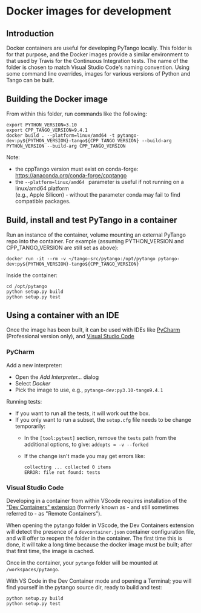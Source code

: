 # Docker images for development

## Introduction

Docker containers are useful for developing PyTango locally.  This folder is for that purpose, and
the Docker images provide a similar environment to that used by Travis for the Continuous Integration
tests.  The name of the folder is chosen to match Visual Studio Code's naming convention.
Using some command line overrides, images for various versions of Python and Tango can be built.

## Building the Docker image

From within this folder, run commands like the following:

```shell script
export PYTHON_VERSION=3.10
export CPP_TANGO_VERSION=9.4.1
docker build . --platform=linux/amd64 -t pytango-dev:py${PYTHON_VERSION}-tango${CPP_TANGO_VERSION} --build-arg PYTHON_VERSION --build-arg CPP_TANGO_VERSION
```

Note: 
- the cppTango version must exist on conda-forge:  https://anaconda.org/conda-forge/cpptango
- the `--platform=linux/amd64 ` parameter is useful if not running on a linux/amd64 platform  
  (e.g., Apple Silicon) - without the parameter conda may fail to find compatible packages.

## Build, install and test PyTango in a container

Run an instance of the container, volume mounting an external PyTango repo into the container.  For example
(assuming PYTHON_VERSION and CPP_TANGO_VERSION are still set as above):

```shell script
docker run -it --rm -v ~/tango-src/pytango:/opt/pytango pytango-dev:py${PYTHON_VERSION}-tango${CPP_TANGO_VERSION}
```

Inside the container:

```shell script
cd /opt/pytango
python setup.py build
python setup.py test
```

## Using a container with an IDE

Once the image has been built, it can be used with IDEs like
[PyCharm](https://www.jetbrains.com/help/pycharm/using-docker-as-a-remote-interpreter.html#config-docker)
(Professional version only), and
[Visual Studio Code](https://code.visualstudio.com/docs/remote/containers)

### PyCharm

Add a new interpreter:

- Open the _Add Interpreter..._ dialog
- Select _Docker_
- Pick the image to use, e.g., `pytango-dev:py3.10-tango9.4.1`

Running tests:

- If you want to run all the tests, it will work out the box.
- If you only want to run a subset, the `setup.cfg` file needs to be change temporarily:
  - In the `[tool:pytest]` section, remove the `tests` path from the additional options, to give:
     `addopts = -v --forked`
  - If the change isn't made you may get errors like:

    ```
    collecting ... collected 0 items
    ERROR: file not found: tests
    ```

### Visual Studio Code

Developing in a container from within VScode requires installation of the 
["Dev Containers" extension](https://marketplace.visualstudio.com/items?itemName=ms-vscode-remote.remote-containers)
(formerly known as - and still sometimes referred to - as "Remote Containers").

When opening the pytango folder in VScode, the Dev Containers extension will detect the presence of a `devcontainer.json` container configuration file, and will offer to reopen the folder in the container. The first time this is done, it will take a long time because the docker image must be built; after that first time, the image is cached.

Once in the container, your `pytango` folder will be mounted at `/workspaces/pytango`.

With VS Code in the Dev Container mode and opening a Terminal; you will find yourself in the pytango source dir, ready to build and test:

```shell script
python setup.py build
python setup.py test
```